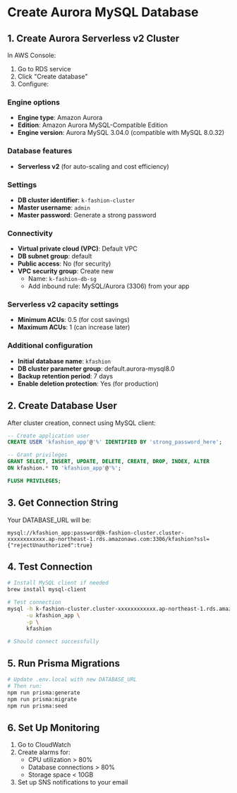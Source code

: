 # Create Aurora MySQL Database

## 1. Create Aurora Serverless v2 Cluster

In AWS Console:
1. Go to RDS service
2. Click "Create database"
3. Configure:

### Engine options
- **Engine type**: Amazon Aurora
- **Edition**: Amazon Aurora MySQL-Compatible Edition
- **Engine version**: Aurora MySQL 3.04.0 (compatible with MySQL 8.0.32)

### Database features
- **Serverless v2** (for auto-scaling and cost efficiency)

### Settings
- **DB cluster identifier**: `k-fashion-cluster`
- **Master username**: `admin`
- **Master password**: Generate a strong password

### Connectivity
- **Virtual private cloud (VPC)**: Default VPC
- **DB subnet group**: default
- **Public access**: No (for security)
- **VPC security group**: Create new
  - Name: `k-fashion-db-sg`
  - Add inbound rule: MySQL/Aurora (3306) from your app

### Serverless v2 capacity settings
- **Minimum ACUs**: 0.5 (for cost savings)
- **Maximum ACUs**: 1 (can increase later)

### Additional configuration
- **Initial database name**: `kfashion`
- **DB cluster parameter group**: default.aurora-mysql8.0
- **Backup retention period**: 7 days
- **Enable deletion protection**: Yes (for production)

## 2. Create Database User

After cluster creation, connect using MySQL client:

```sql
-- Create application user
CREATE USER 'kfashion_app'@'%' IDENTIFIED BY 'strong_password_here';

-- Grant privileges
GRANT SELECT, INSERT, UPDATE, DELETE, CREATE, DROP, INDEX, ALTER 
ON kfashion.* TO 'kfashion_app'@'%';

FLUSH PRIVILEGES;
```

## 3. Get Connection String

Your DATABASE_URL will be:
```
mysql://kfashion_app:password@k-fashion-cluster.cluster-xxxxxxxxxxxx.ap-northeast-1.rds.amazonaws.com:3306/kfashion?ssl={"rejectUnauthorized":true}
```

## 4. Test Connection

```bash
# Install MySQL client if needed
brew install mysql-client

# Test connection
mysql -h k-fashion-cluster.cluster-xxxxxxxxxxxx.ap-northeast-1.rds.amazonaws.com \
      -u kfashion_app \
      -p \
      kfashion

# Should connect successfully
```

## 5. Run Prisma Migrations

```bash
# Update .env.local with new DATABASE_URL
# Then run:
npm run prisma:generate
npm run prisma:migrate
npm run prisma:seed
```

## 6. Set Up Monitoring

1. Go to CloudWatch
2. Create alarms for:
   - CPU utilization > 80%
   - Database connections > 80%
   - Storage space < 10GB
3. Set up SNS notifications to your email